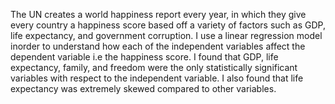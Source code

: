 The UN creates a world happiness report every year, in which they give every country a happiness score based off a variety of factors
such as GDP, life expectancy, and government corruption. I use a linear regression model inorder to understand how each of the independent
variables affect the dependent variable i.e the happiness score. I found that GDP, life expectancy, family, and freedom were the only 
statistically significant variables with respect to the independent variable. I also found that life expectancy was extremely skewed 
compared to other variables. 
